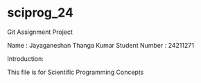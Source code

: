 # sciprog_24

Git Assignment Project

Name : Jayaganeshan Thanga Kumar
Student Number : 24211271

Introduction:

This file is for Scientific Programming Concepts
